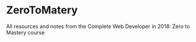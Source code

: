 # ZeroToMatery
All resources and notes from the Complete Web Developer in 2018: Zero to Mastery course
